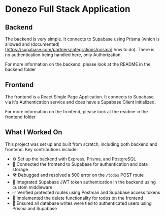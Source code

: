 # Donezo Full Stack Application

## Backend

The backend is very simple. It connects to Supabase using Prisma (which is allowed and (documented)[https://supabase.com/partners/integrations/prisma] how to do).
There is no authentication being handled here, only Authorization.

For more information on the backend, please look at the README in the backend folder 


## Frontend

The frontend is a React Single Page Application. It connects to Supabase via it's Authentication service and does have a Supabase Client initialized.

For more information on the frontend, please look at the readme in the frontend folder

## What I Worked On

This project was set up and built from scratch, including both backend and frontend. Key contributions include:

- ⚙️ Set up the backend with Express, Prisma, and PostgreSQL
- 🔧 Connected the frontend to Supabase for authentication and data storage
- 🛠️ Debugged and resolved a 500 error on the `/todos` POST route
- 🔐 Integrated Supabase JWT token authentication in the backend using custom middleware
- ✅ Verified protected routes using Postman and Supabase access tokens
- 🧱 Implemented the delete functionality for todos on the frontend
- 🧪 Ensured all database writes were tied to authenticated users using Prisma and Supabase
